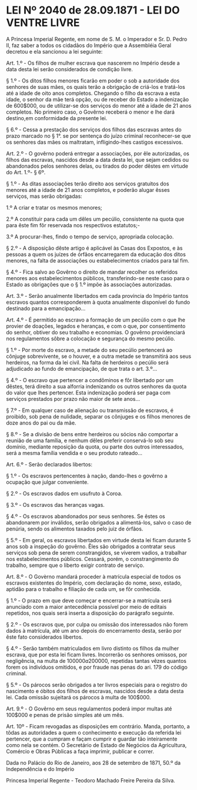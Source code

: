 # LEI Nº 2040 de 28.09.1871 - LEI DO VENTRE LIVRE 

A Princesa Imperial Regente, em nome de S. M. o Imperador e Sr. D. Pedro II, faz saber a todos os cidadãos do Império que a Assembléia Geral decretou e ela sancionou a lei seguinte: 

Art. 1.º - Os filhos de mulher escrava que nascerem no Império desde a data desta lei serão considerados de condição livre. 

§ 1.º - Os ditos filhos menores ficarão em poder o sob a autoridade dos senhores de suas mães, os quais terão a obrigação de criá-los e tratá-los até a idade de oito anos completos. Chegando o filho da escrava a esta idade, o senhor da mãe terá opção, ou de receber do Estado a indenização de 600$000, ou de utilizar-se dos serviços do menor até a idade de 21 anos completos. No primeiro caso, o Govêrno receberá o menor e lhe dará destino,em conformidade da presente lei. 

§ 6.º - Cessa a prestação dos serviços dos filhos das escravas antes do prazo marcado no § 1°. se por sentença do juízo criminal reconhecer-se que os senhores das mães os maltratam, infligindo-lhes castigos excessivos. 

Art. 2.º - O govêrno poderá entregar a associações, por êle autorizadas, os filhos das escravas, nascidos desde a data desta lei, que sejam cedidos ou abandonados pelos senhores delas, ou tirados do poder dêstes em virtude do Art. 1.º- § 6º. 

§ 1.º - As ditas associações terão direito aos serviços gratuitos dos menores até a idade de 21 anos completos, e poderão alugar êsses serviços, mas serão obrigadas: 

1.º A criar e tratar os mesmos menores; 

2.º A constituir para cada um dêles um pecúlio, consistente na quota que para êste fim fôr reservada nos respectivos estatutos;- 

3.º A procurar-lhes, findo o tempo de serviço, apropriada colocação. 

§ 2.º - A disposição dêste artigo é aplicável às Casas dos Expostos, e às pessoas a quem os juízes de órfãos encarregarem da educação dos ditos menores, na falta de associações ou estabelecimentos criados para tal fim. 

§ 4.º - Fica salvo ao Govêrno o direito de mandar recolher os referidos menores aos estabelecimentos públicos, transferindo-se neste caso para o Estado as obrigações que o § 1.º impõe às associações autorizadas. 

Art. 3.º - Serão anualmente libertados em cada província do Império tantos escravos quantos corresponderem à quota anualmente disponível do fundo destinado para a emancipação... 

Art. 4.º - É permitido ao escravo a formação de um pecúlio com o que lhe provier de doações, legados e heranças, e com o que, por consentimento do senhor, obtiver do seu trabalho e economias. O govêrno providenciará nos regulamentos sôbre a colocação e segurança do mesmo pecúlio. 

§ 1.º - Por morte do escravo, a metade do seu pecúlio pertencerá ao cônjuge sobrevivente, se o houver, e a outra metade se transmitirá aos seus herdeiros, na forma da lei civil. Na falta de herdeiros o pecúlio será adjudicado ao fundo de emancipação, de que trata o art. 3.º... 

§ 4.º - O escravo que pertencer a condôminos e fôr libertado por um dêstes, terá direito a sua alforria indenizando os outros senhores da quota do valor que lhes pertencer. Esta indenização poderá ser paga com serviços prestados por prazo não maior de sete anos... 

§ 7.º - Em qualquer caso de alienação ou transmissão de escravos, é proibido, sob pena de nulidade, separar os cônjuges e os filhos menores de doze anos do pai ou da mãe. 

§ 8.º - Se a divisão de bens entre herdeiros ou sócios não comportar a reunião de uma família, e nenhum dêles preferir conservá-lo sob seu domínio, mediante reposição da quota, ou parte dos outros interessados, será a mesma família vendida e o seu produto rateado... 

Art. 6.º - Serão declarados libertos: 

§ 1.º - Os escravos pertencentes à nação, dando-lhes o govêrno a ocupação que julgar conveniente. 

§ 2.º - Os escravos dados em usufruto à Coroa. 

§ 3.º - Os escravos das heranças vagas. 

§ 4.º - Os escravos abandonados por seus senhores. Se êstes os abandonarem por inválidos, serão obrigados a alimentá-los, salvo o caso de penúria, sendo os alimentos taxados pelo juiz de órfãos. 

§ 5.º - Em geral, os escravos libertados em virtude desta lei ficam durante 5 anos sob a inspeção do govêrno. Êles são obrigados a contratar seus serviços sob pena de serem constrangidos, se viverem vadios, a trabalhar nos estabelecimentos públicos. Cessará, porém, o constrangimento do trabalho, sempre que o liberto exigir contrato de serviço. 

Art. 8.º - O Govèrno mandará proceder à matrícula especial de todos os escravos existentes do Império, com declaração do nome, sexo, estado, aptidão para o trabalho e filiação de cada um, se fôr conhecida. 

§ 1.º - O prazo em que deve começar e encerrar-se a matrícula será anunciado com a maior antecedência possível por meio de editais repetidos, nos quais será inserta a disposição do parágrafo seguinte. 

§ 2.º - Os escravos que, por culpa ou omissão dos interessados não forem dados à matrícula, até um ano depois do encerramento desta, serão por êste fato considerados libertos. 

§ 4.º - Serão também matriculados em livro distinto os filhos da mulher escrava, que por esta lei ficam livres. Incorrerão os senhores omissos, por negligência, na multa de 100$000 a 200$000, repetidas tantas vêzes quantos forem os indivíduos omitidos, e por fraude nas penas do ari. 179 do código criminal. 

§ 5.º - Os párocos serão obrigados a ter livros especiais para o registro do nascimento e óbitos dos filhos de escravas, nascidos desde a data desta lei. Cada omissão sujeitará os párocos à multa de 100$000. 

Art. 9.º - O Govêrno em seus regulamentos poderá impor multas até 100$000 e penas de prisão simples até um mês. 

Art. 10º - Ficam revogadas as disposições em contrário. Manda, portanto, a tôdas as autoridades a quem o conhecimento e execução da referida lei pertencer, que a cumpram e façam cumprir e guardar tão inteiramente como nela se contém. O Secretário de Estado de Negócios da Agricultura, Comércio e Obras Públicas a faça imprimir, publicar e correr. 

Dada no Palácio do Rio de Janeiro, aos 28 de setembro de 1871, 50.º da Independência e do Império 

Princesa Imperial Regente - Teodoro Machado Freire Pereira da Silva.
